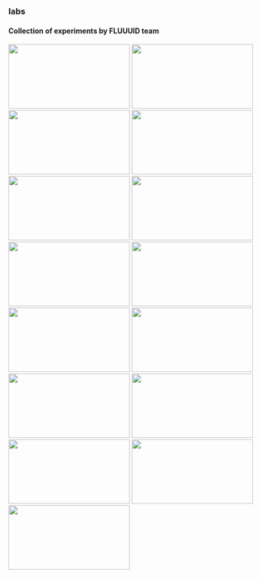 ### labs

#### Collection of experiments by FLUUUID team

<a href="http://labs.fluuu.id/bloom/dist/" target="_blank"><img src="http://payload331.cargocollective.com/1/1/51718/8925611/bloom_599.png" width="240" height="127"></a>
<a href="http://labs.fluuu.id/generative-forms/dist/" target="_blank"><img src="http://payload331.cargocollective.com/1/1/51718/8925611/gnd_900.jpg" width="240" height="127"></a>
<a href="http://labs.fluuu.id/geo/dist" target="_blank"><img src="http://payload331.cargocollective.com/1/1/51718/8925611/1_1_1000.png" width="240" height="127"></a>
<a href="http://labs.fluuu.id/fireworks" target="_blank"><img src="http://payload331.cargocollective.com/1/1/51718/8925611/fireworks_884.jpg" width="240" height="127"></a>
<a href="http://labs.fluuu.id/tubes/" target="_blank"><img src="http://payload331.cargocollective.com/1/1/51718/8925611/3_1000.png" width="240" height="127"></a>
<a href="http://labs.fluuu.id/muda/" target="_blank"><img src="http://payload331.cargocollective.com/1/1/51718/8925611/CIsZdkLWgAAC1Vn_600.png" width="240" height="127"></a>
<a href="http://labs.fluuu.id/iso2/" target="_blank"><img src="http://payload331.cargocollective.com/1/1/51718/8925611/Screen-Shot-2015-07-01-at-17.35.37_1340_c.png" width="240" height="127"></a>
<a href="http://labs.fluuu.id/lines/" target="_blank"><img src="http://payload331.cargocollective.com/1/1/51718/8925611/exp_1000.jpg" width="240" height="127"></a>
<a href="http://labs.fluuu.id/stars/" target="_blank"><img src="http://payload331.cargocollective.com/1/1/51718/8925611/stars_310.png" width="240" height="127"></a>
<a href="http://labs.fluuu.id/box-physics/" target="_blank"><img src="http://payload331.cargocollective.com/1/1/51718/8925611/2_1000.png" width="240" height="127"></a>
<a href="http://labs.fluuu.id/vendetta/" target="_blank"><img src="http://payload331.cargocollective.com/1/1/51718/8925611/1_1000.png" width="240" height="127"></a>
<a href="http://labs.fluuu.id/sym/" target="_blank"><img src="http://payload331.cargocollective.com/1/1/51718/8925611/Untitled-2_1000.jpg" width="240" height="127"></a>
<a href="http://labs.fluuu.id/torus/" target="_blank"><img src="http://payload331.cargocollective.com/1/1/51718/8925611/torus_310.png" width="240" height="127"></a>
<a href="http://labs.fluuu.id/web/" target="_blank"><img src="http://payload331.cargocollective.com/1/1/51718/8925611/4_1000.png" width="240" height="127"></a>
<a href="http://labs.s2paganini.com/streetview/" target="_blank"><img src="http://payload331.cargocollective.com/1/1/51718/8925611/a_1340_c.png" width="240" height="127"></a>